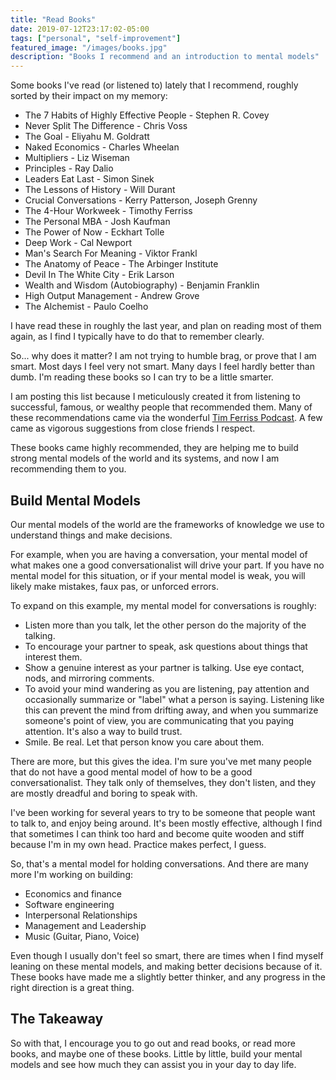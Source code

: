 ```yaml
---
title: "Read Books"
date: 2019-07-12T23:17:02-05:00
tags: ["personal", "self-improvement"]
featured_image: "/images/books.jpg"
description: "Books I recommend and an introduction to mental models"
---
```


Some books I've read (or listened to) lately that I recommend, roughly sorted by their impact on my memory:

* The 7 Habits of Highly Effective People - Stephen R. Covey
* Never Split The Difference - Chris Voss
* The Goal - Eliyahu M. Goldratt
* Naked Economics - Charles Wheelan
* Multipliers - Liz Wiseman
* Principles - Ray Dalio
* Leaders Eat Last - Simon Sinek
* The Lessons of History - Will Durant
* Crucial Conversations - Kerry Patterson, Joseph Grenny
* The 4-Hour Workweek - Timothy Ferriss
* The Personal MBA - Josh Kaufman
* The Power of Now - Eckhart Tolle
* Deep Work - Cal Newport
* Man's Search For Meaning - Viktor Frankl
* The Anatomy of Peace - The Arbinger Institute
* Devil In The White City - Erik Larson
* Wealth and Wisdom (Autobiography) - Benjamin Franklin
* High Output Management - Andrew Grove
* The Alchemist - Paulo Coelho

I have read these in roughly the last year, and plan on reading most of them again, as I find I typically have to do that to remember clearly.

So... why does it matter? I am not trying to humble brag, or prove that I am smart. Most days I feel very not smart. Many days I feel hardly better than dumb. I'm reading these books so I can try to be a little smarter.

I am posting this list because I meticulously created it from listening to successful, famous, or wealthy people that recommended them. Many of these recommendations came via the wonderful [Tim Ferriss Podcast](https://tim.blog/podcast/). A few came as vigorous suggestions from close friends I respect.

These books came highly recommended, they are helping me to build strong mental models of the world and its systems, and now I am recommending them to you.

## Build Mental Models

Our mental models of the world are the frameworks of knowledge we use to understand things and make decisions.

For example, when you are having a conversation, your mental model of what makes one a good conversationalist will drive your part. If you have no mental model for this situation, or if your mental model is weak, you will likely make mistakes, faux pas, or unforced errors.

To expand on this example, my mental model for conversations is roughly:

* Listen more than you talk, let the other person do the majority of the talking.
* To encourage your partner to speak, ask questions about things that interest them.
* Show a genuine interest as your partner is talking. Use eye contact, nods, and mirroring comments.
* To avoid your mind wandering as you are listening, pay attention and occasionally summarize or "label" what a person is saying. Listening like this can prevent the mind from drifting away, and when you summarize someone's point of view, you are communicating that you paying attention. It's also a way to build trust.
* Smile. Be real. Let that person know you care about them.

There are more, but this gives the idea. I'm sure you've met many people that do not have a good mental model of how to be a good conversationalist. They talk only of themselves, they don't listen, and they are mostly dreadful and boring to speak with.

I've been working for several years to try to be someone that people want to talk to, and enjoy being around. It's been mostly effective, although I find that sometimes I can think too hard and become quite wooden and stiff because I'm in my own head. Practice makes perfect, I guess.

So, that's a mental model for holding conversations. And there are many more I'm working on building:

* Economics and finance
* Software engineering
* Interpersonal Relationships
* Management and Leadership
* Music (Guitar, Piano, Voice)

Even though I usually don't feel so smart, there are times when I find myself leaning on these mental models, and making better decisions because of it. These books have made me a slightly better thinker, and any progress in the right direction is a great thing.

## The Takeaway

So with that, I encourage you to go out and read books, or read more books, and maybe one of these books. Little by little, build your mental models and see how much they can assist you in your day to day life.
